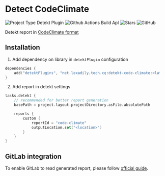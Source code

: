 # Detect CodeClimate

![Project Type Detekt Plugin](https://img.shields.io/badge/detekt-plugin-blue)
![Github Actions Build Apl](https://img.shields.io/github/actions/workflow/status/lexa-diky/detekt-code-climate-report/build.yml)
![Stars](https://img.shields.io/github/stars/lexa-diky/detekt-code-climate-report)
![GitHub](https://img.shields.io/github/license/lexa-diky/detekt-code-climate-report)

Detekt report in [CodeClimate format](https://github.com/codeclimate/platform/blob/master/spec/analyzers/SPEC.md)

## Installation

1. Add dependency on library in `detektPlugin` configuration

```kotlin
dependencies {
    add("detektPlugins", "net.lexadily.tech.cq:detekt-code-climate:<latest-version>")
}
```

2. Add report in detekt settings

```kotlin
tasks.detekt {
    // recommended for better report generation
    basePath = project.layout.projectDirectory.asFile.absolutePath

    reports {
        custom {
            reportId = "code-climate"
            outputLocation.set("<location>")
        }
    }
}
```

## GitLab integration

To enable GitLab to read generated report, please
follow [official guide](https://docs.gitlab.com/ee/ci/testing/code_quality.html#enable-code-quality).
